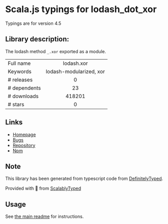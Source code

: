 
# Scala.js typings for lodash_dot_xor

Typings are for version 4.5

## Library description:
The lodash method `_.xor` exported as a module.

|                    |                 |
| ------------------ | :-------------: |
| Full name          | lodash.xor |
| Keywords           | lodash-modularized, xor |
| # releases         | 0 |
| # dependents       | 23 |
| # downloads        | 418201 |
| # stars            | 0 |

## Links
- [Homepage](https://lodash.com/)
- [Bugs](https://github.com/lodash/lodash/issues)
- [Repository](https://github.com/lodash/lodash)
- [Npm](https://www.npmjs.com/package/lodash.xor)
    


## Note
This library has been generated from typescript code from [DefinitelyTyped](https://definitelytyped.org).

Provided with :purple_heart: from [ScalablyTyped](https://github.com/oyvindberg/ScalablyTyped)

## Usage
See [the main readme](../../readme.md) for instructions.


